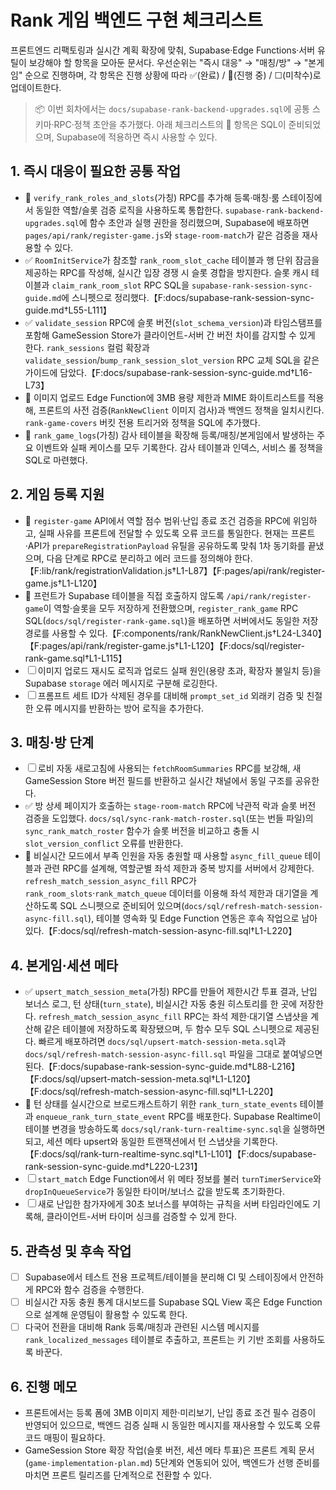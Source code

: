 # Rank 게임 백엔드 구현 체크리스트

프론트엔드 리팩토링과 실시간 계획 확장에 맞춰, Supabase·Edge Functions·서버 유틸이 보강해야 할 항목을 모아둔 문서다. 우선순위는 "즉시 대응" → "매칭/방" → "본게임" 순으로 진행하며, 각 항목은 진행 상황에 따라 ✅(완료) / 🔄(진행 중) / ☐(미착수)로 업데이트한다.

> 📦 이번 회차에서는 `docs/supabase-rank-backend-upgrades.sql`에 공통 스키마·RPC·정책 초안을 추가했다. 아래 체크리스트의 🔄 항목은 SQL이 준비되었으며, Supabase에 적용하면 즉시 사용할 수 있다.

## 1. 즉시 대응이 필요한 공통 작업
- 🔄 `verify_rank_roles_and_slots`(가칭) RPC를 추가해 등록·매칭·룸 스테이징에서 동일한 역할/슬롯 검증 로직을 사용하도록 통합한다. `supabase-rank-backend-upgrades.sql`에 함수 초안과 실행 권한을 정리했으며, Supabase에 배포하면 `pages/api/rank/register-game.js`와 `stage-room-match`가 같은 검증을 재사용할 수 있다.
- ✅ `RoomInitService`가 참조할 `rank_room_slot_cache` 테이블과 행 단위 잠금을 제공하는 RPC를 작성해, 실시간 입장 경쟁 시 슬롯 경합을 방지한다. 슬롯 캐시 테이블과 `claim_rank_room_slot` RPC SQL을 `supabase-rank-session-sync-guide.md`에 스니펫으로 정리했다.【F:docs/supabase-rank-session-sync-guide.md†L55-L111】
- ✅ `validate_session` RPC에 슬롯 버전(`slot_schema_version`)과 타임스탬프를 포함해 GameSession Store가 클라이언트-서버 간 버전 차이를 감지할 수 있게 한다. `rank_sessions` 컬럼 확장과 `validate_session`/`bump_rank_session_slot_version` RPC 교체 SQL을 같은 가이드에 담았다.【F:docs/supabase-rank-session-sync-guide.md†L16-L73】
- 🔄 이미지 업로드 Edge Function에 3MB 용량 제한과 MIME 화이트리스트를 적용해, 프론트의 사전 검증(`RankNewClient` 이미지 검사)과 백엔드 정책을 일치시킨다. `rank-game-covers` 버킷 전용 트리거와 정책을 SQL에 추가했다.
- 🔄 `rank_game_logs`(가칭) 감사 테이블을 확장해 등록/매칭/본게임에서 발생하는 주요 이벤트와 실패 케이스를 모두 기록한다. 감사 테이블과 인덱스, 서비스 롤 정책을 SQL로 마련했다.

## 2. 게임 등록 지원
- 🔄 `register-game` API에서 역할 점수 범위·난입 종료 조건 검증을 RPC에 위임하고, 실패 사유를 프론트에 전달할 수 있도록 오류 코드를 통일한다. 현재는 프론트·API가 `prepareRegistrationPayload` 유틸을 공유하도록 맞춰 1차 동기화를 끝냈으며, 다음 단계로 RPC로 분리하고 에러 코드를 정의해야 한다.【F:lib/rank/registrationValidation.js†L1-L87】【F:pages/api/rank/register-game.js†L1-L120】
- 🔄 프런트가 Supabase 테이블을 직접 호출하지 않도록 `/api/rank/register-game`이 역할·슬롯을 모두 저장하게 전환했으며, `register_rank_game` RPC SQL(`docs/sql/register-rank-game.sql`)을 배포하면 서버에서도 동일한 저장 경로를 사용할 수 있다.【F:components/rank/RankNewClient.js†L24-L340】【F:pages/api/rank/register-game.js†L1-L120】【F:docs/sql/register-rank-game.sql†L1-L115】
- ☐ 이미지 업로드 재시도 로직과 업로드 실패 원인(용량 초과, 확장자 불일치 등)을 Supabase `storage` 에러 메시지로 구분해 로깅한다.
- ☐ 프롬프트 세트 ID가 삭제된 경우를 대비해 `prompt_set_id` 외래키 검증 및 친절한 오류 메시지를 반환하는 방어 로직을 추가한다.

## 3. 매칭·방 단계
- ☐ 로비 자동 새로고침에 사용되는 `fetchRoomSummaries` RPC를 보강해, 새 GameSession Store 버전 필드를 반환하고 실시간 채널에서 동일 구조를 공유한다.
- ✅ 방 상세 페이지가 호출하는 `stage-room-match` RPC에 낙관적 락과 슬롯 버전 검증을 도입했다. `docs/sql/sync-rank-match-roster.sql`(또는 번들 파일)의 `sync_rank_match_roster` 함수가 슬롯 버전을 비교하고 충돌 시 `slot_version_conflict` 오류를 반환한다.
- 🔄 비실시간 모드에서 부족 인원을 자동 충원할 때 사용할 `async_fill_queue` 테이블과 관련 RPC를 설계해, 역할군별 좌석 제한과 중복 방지를 서버에서 강제한다. `refresh_match_session_async_fill` RPC가 `rank_room_slots`·`rank_match_queue` 데이터를 이용해 좌석 제한과 대기열을 계산하도록 SQL 스니펫으로 준비되어 있으며(`docs/sql/refresh-match-session-async-fill.sql`), 테이블 영속화 및 Edge Function 연동은 후속 작업으로 남아 있다.【F:docs/sql/refresh-match-session-async-fill.sql†L1-L220】

## 4. 본게임·세션 메타
- ✅ `upsert_match_session_meta`(가칭) RPC를 만들어 제한시간 투표 결과, 난입 보너스 로그, 턴 상태(`turn_state`), 비실시간 자동 충원 히스토리를 한 곳에 저장한다. `refresh_match_session_async_fill` RPC는 좌석 제한·대기열 스냅샷을 계산해 같은 테이블에 저장하도록 확장됐으며, 두 함수 모두 SQL 스니펫으로 제공된다. 빠르게 배포하려면 `docs/sql/upsert-match-session-meta.sql`과 `docs/sql/refresh-match-session-async-fill.sql` 파일을 그대로 붙여넣으면 된다.【F:docs/supabase-rank-session-sync-guide.md†L88-L216】【F:docs/sql/upsert-match-session-meta.sql†L1-L120】【F:docs/sql/refresh-match-session-async-fill.sql†L1-L220】
- 🔄 턴 상태를 실시간으로 브로드캐스트하기 위한 `rank_turn_state_events` 테이블과 `enqueue_rank_turn_state_event` RPC를 배포한다. Supabase Realtime이 테이블 변경을 방송하도록 `docs/sql/rank-turn-realtime-sync.sql`을 실행하면 되고, 세션 메타 upsert와 동일한 트랜잭션에서 턴 스냅샷을 기록한다.【F:docs/sql/rank-turn-realtime-sync.sql†L1-L101】【F:docs/supabase-rank-session-sync-guide.md†L220-L231】
- ☐ `start_match` Edge Function에서 위 메타 정보를 불러 `turnTimerService`와 `dropInQueueService`가 동일한 타이머/보너스 값을 받도록 초기화한다.
- ☐ 새로 난입한 참가자에게 30초 보너스를 부여하는 규칙을 서버 타임라인에도 기록해, 클라이언트-서버 타이머 싱크를 검증할 수 있게 한다.

## 5. 관측성 및 후속 작업
- ☐ Supabase에서 테스트 전용 프로젝트/테이블을 분리해 CI 및 스테이징에서 안전하게 RPC와 함수 검증을 수행한다.
- ☐ 비실시간 자동 충원 통계 대시보드를 Supabase SQL View 혹은 Edge Function으로 설계해 운영팀이 활용할 수 있도록 한다.
- ☐ 다국어 전환을 대비해 Rank 등록/매칭과 관련된 시스템 메시지를 `rank_localized_messages` 테이블로 추출하고, 프론트는 키 기반 조회를 사용하도록 바꾼다.

## 6. 진행 메모
- 프론트에서는 등록 폼에 3MB 이미지 제한·미리보기, 난입 종료 조건 필수 검증이 반영되어 있으므로, 백엔드 검증 실패 시 동일한 메시지를 재사용할 수 있도록 오류 코드 매핑이 필요하다.
- GameSession Store 확장 작업(슬롯 버전, 세션 메타 투표)은 프론트 계획 문서(`game-implementation-plan.md`) 5단계와 연동되어 있어, 백엔드가 선행 준비를 마치면 프론트 릴리즈를 단계적으로 전환할 수 있다.
